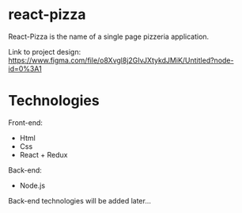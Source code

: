 # react-pizza

React-Pizza is the name of a single page pizzeria application.

Link to project design: https://www.figma.com/file/o8Xvgl8j2GIvJXtykdJMiK/Untitled?node-id=0%3A1
  
# Technologies

Front-end: 
 * Html
 * Css
 * React + Redux 

Back-end: 
 * Node.js
 
Back-end technologies will be added later...
